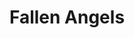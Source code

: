 ---
pid: CH194
title: Fallen Angels
location_transcription: Near the water at Penn's Landing
zipcode: '19115'
outside_phl: 
neighborhood: Bustleton,Somerton
age: '16'
age_range: 13-19
instagram: 
image_file_name: CH_194.jpg
proposal_transcription: Angel wings in remembrance of miscarriages
topic: Health,Women,Youth
topic_summary: 0, 0, 0
type: Image
keywords_other: women's health, miscarriage, angel, wings
credit: 
image_labels: 
twitter: 
facebook: 
permalink: "/monuments/ch194/"
layout: item-page
---
